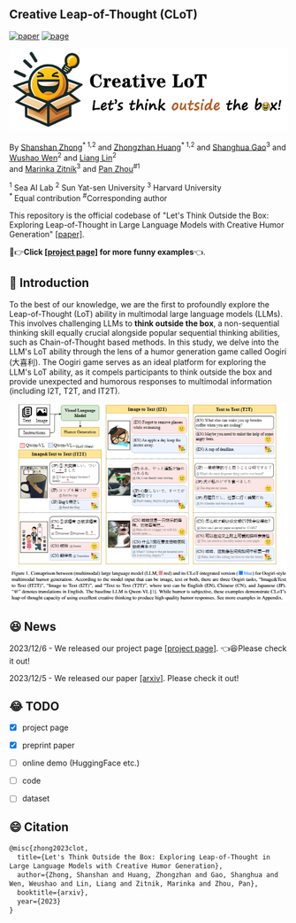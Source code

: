
## Creative Leap-of-Thought (CLoT)
[![paper](https://img.shields.io/badge/cs.AI-1111.11111-b31b1b?logo=arxiv&logoColor=red)](www.google.com)
[![page](https://img.shields.io/badge/Project_Page-CLoT-orange)](https://zhongshsh.github.io/CLoT/)
</br>


<p align="center">
  <img src="image/logo2.png" width="550" height="150"> 
</p>

By [Shanshan Zhong](https://github.com/zhongshsh)<sup>* 1,2</sup> and [Zhongzhan Huang](https://dedekinds.github.io)<sup>* 1,2</sup> and [Shanghua Gao](https://shgao.site/)<sup>3</sup>  and [Wushao Wen](https://scholar.google.com/citations?user=FSnLWy4AAAAJ)<sup>2</sup> and [Liang Lin](http://www.linliang.net)<sup>2</sup>  </br> and [Marinka Zitnik](https://zitniklab.hms.harvard.edu/)<sup>3</sup> and [Pan Zhou](https://panzhous.github.io/)<sup>#1</sup>

<sup>1</sup> Sea AI Lab  <sup>2</sup> Sun Yat-sen University <sup>3</sup> Harvard University</br>
<sup>* </sup>Equal contribution <sup>#</sup>Corresponding author

This repository is the official codebase of "Let's Think Outside the Box: Exploring Leap-of-Thought in Large Language Models with Creative Humor Generation" [[paper]](www.google.com). 

🤣👉**Click [[project page]](https://zhongshsh.github.io/CLoT/) for more funny examples**👈.



## 🤣 Introduction

To the best of our knowledge, we are the first to profoundly explore the Leap-of-Thought (LoT) ability in multimodal large language models (LLMs). This involves challenging LLMs to **think outside the box**, a non-sequential thinking skill equally crucial alongside popular sequential thinking abilities, such as Chain-of-Thought based methods. In this study, we delve into the LLM's LoT ability through the lens of a humor generation game called Oogiri (大喜利). The Oogiri game serves as an ideal platform for exploring the LLM's LoT ability, as it compels participants to think outside the box and provide unexpected and humorous responses to multimodal information (including I2T, T2T, and IT2T). 

<p align="center">
  <img src="image/example.png">
</p>

## 😆 News

2023/12/6 - We released our project page [[project page]](https://zhongshsh.github.io/CLoT/). 👈😆Please check it out! 

2023/12/5 - We released our paper [[arxiv]](www.google.com). Please check it out! 


## 😂 TODO

- [x] project page
- [x] preprint paper
- [ ] online demo (HuggingFace etc.)
- [ ] code
- [ ] dataset




## 😄 Citation

```
@misc{zhong2023clot,
  title={Let's Think Outside the Box: Exploring Leap-of-Thought in Large Language Models with Creative Humor Generation},
  author={Zhong, Shanshan and Huang, Zhongzhan and Gao, Shanghua and Wen, Weushao and Lin, Liang and Zitnik, Marinka and Zhou, Pan},
  booktitle={arxiv},
  year={2023}
}
```
